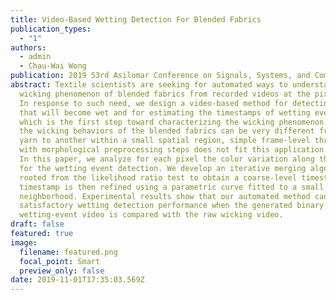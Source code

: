 ```yaml
---
title: Video-Based Wetting Detection For Blended Fabrics
publication_types:
  - "1"
authors:
  - admin
  - Chau-Wai Wong
publication: 2019 53rd Asilomar Conference on Signals, Systems, and Computers
abstract: Textile scientists are seeking for automated ways to understand the
  wicking phenomenon of blended fabrics from recorded videos at the pixel level.
  In response to such need, we design a video-based method for detecting pixels
  that will become wet and for estimating the timestamps of wetting events,
  which is the first step toward characterizing the wicking phenomenon. Since
  the wicking behaviors of the blended fabrics can be very different from one
  yarn to another within a small spatial region, simple frame-level thresholding
  with morphological preprocessing steps does not fit this application scenario.
  In this paper, we analyze for each pixel the color variation along the time
  for the wetting event detection. We develop an iterative merging algorithm
  rooted from the likelihood ratio test to obtain a coarse-level timestamp. The
  timestamp is then refined using a parametric curve fitted to a small
  neighborhood. Experimental results show that our automated method can achieve
  satisfactory wetting detection performance when the generated binary
  wetting-event video is compared with the raw wicking video.
draft: false
featured: true
image:
  filename: featured.png
  focal_point: Smart
  preview_only: false
date: 2019-11-01T17:35:03.569Z
---
```

